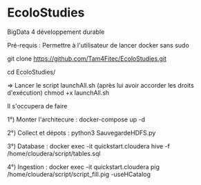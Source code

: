 # EcoloStudies
BigData 4 développement durable

Pré-requis : Permettre à l'utilisateur de lancer docker sans sudo

git clone https://github.com/Tam4Fitec/EcoloStudies.git

cd EcoloStudies/

=> Lancer le script launchAll.sh (après lui avoir accorder les droits d'exécution)
chmod +x launchAll.sh

Il s'occupera de faire 

1°) Monter l'architecure : docker-compose up -d

2°) Collect et dépots :  python3 SauvegardeHDFS.py

3°) Database : docker exec -it quickstart.cloudera hive -f /home/cloudera/script/tables.sql

4°) Ingestion : docker exec -it quickstart.cloudera pig /home/cloudera/script/script_fill.pig -useHCatalog